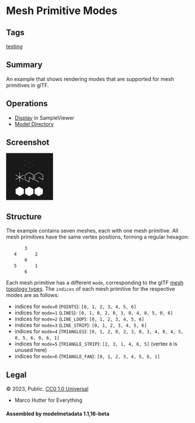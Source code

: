 # Mesh Primitive Modes

## Tags

[testing](../../Models-testing.md)

## Summary

An example that shows rendering modes that are supported for mesh primitives in glTF.

## Operations

* [Display](https://github.khronos.org/glTF-Sample-Viewer-Release/?model=https://raw.GithubUserContent.com/KhronosGroup/glTF-Sample-Assets/main/./Models/MeshPrimitiveModes/glTF/MeshPrimitiveModes.gltf) in SampleViewer
* [Model Directory](./)

## Screenshot

![screenshot](screenshot/screenshot.png)

## Structure

The example contains seven meshes, each with one mesh primitive. All mesh primitives have the same vertex positions, forming a regular hexagon:
```
       3
   4       2
       0   
   5       1
       6
```

Each mesh primitive has a different `mode`, corresponding to the glTF [mesh topology types](https://registry.khronos.org/glTF/specs/2.0/glTF-2.0.html#meshes-overview). The `indices` of each mesh primitive for the respective modes are as follows:

- indices for `mode=0` (`POINTS`): `[0, 1, 2, 3, 4, 5, 6]`
- indices for `mode=1` (`LINES`): `[0, 1, 0, 2, 0, 3, 0, 4, 0, 5, 0, 6]`
- indices for `mode=2` (`LINE_LOOP`): `[0, 1, 2, 3, 4, 5, 6]`
- indices for `mode=3` (`LINE_STRIP`): `[0, 1, 2, 3, 4, 5, 6]`
- indices for `mode=4` (`TRIANGLES`): `[0, 1, 2, 0, 2, 3, 0, 3, 4, 0, 4, 5, 0, 5, 6, 0, 6, 1]`
- indices for `mode=5` (`TRIANGLE_STRIP`): `[2, 3, 1, 4, 6, 5]` (vertex `0` is unused here)
- indices for `mode=6` (`TRIANGLE_FAN`): `[0, 1, 2, 3, 4, 5, 6, 1]`


## Legal

&copy; 2023, Public. [CC0 1.0 Universal](https://creativecommons.org/publicdomain/zero/1.0/legalcode)

 - Marco Hutter for Everything

#### Assembled by modelmetadata 1.1,16-beta